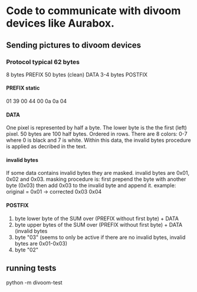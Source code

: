 # Code to communicate with divoom devices like Aurabox. #

## Sending pictures to divoom devices ##

### Protocol typical 62 bytes ####
8 bytes PREFIX
50 bytes (clean) DATA
3-4 bytes POSTFIX

#### PREFIX static ####
01 39 00 44 00 0a 0a 04

#### DATA ####
One pixel is represented by half a byte. The lower byte is the the first (left) pixel.
50 bytes are 100 half bytes. Ordered in rows.
There are 8 colors: 0-7 where 0 is black and 7 is white.
Within this data, the invalid bytes procedure is applied as decribed in the text.

#### invalid bytes ####
If some data contains invalid bytes they are masked.
invalid bytes are 0x01, 0x02 and 0x03.
masking procedure is: 
first prepend the byte with another byte (0x03)
then add 0x03 to the invalid byte and append it.
example: original = 0x01 -> corrected 0x03 0x04

#### POSTFIX ####
1. byte lower byte of the SUM over (PREFIX without first byte) + DATA
2. byte upper bytes of the SUM over (PREFIX without first byte) + DATA (invalid bytes
3. byte "03" (seems to only be active if there are no invalid bytes, invalid bytes are 0x01-0x03)
4. byte "02"

## running tests ##
python -m divoom-test